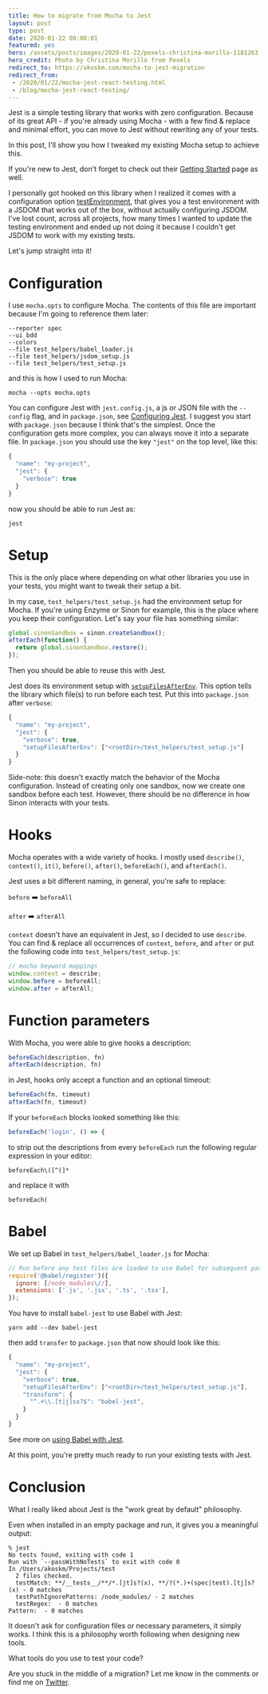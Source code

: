 ```yaml
---
title: How to migrate from Mocha to Jest
layout: post
type: post
date: 2020-01-22 00:00:01
featured: yes
hero: /assets/posts/images/2020-01-22/pexels-christina-morillo-1181263.jpg
hero_credit: Photo by Christina Morillo from Pexels
redirect_to: https://akoskm.com/mocha-to-jest-migration
redirect_from:
 - /2020/01/22/mocha-jest-react-testing.html
 - /blog/mocha-jest-react-testing/
---
```


Jest is a simple testing library that works with zero configuration. Because of its great API - if you're already using Mocha - with a few find & replace and minimal effort, you can move to Jest without rewriting any of your tests.

In this post, I'll show you how I tweaked my existing Mocha setup to achieve this.

If you're new to Jest, don't forget to check out their [Getting Started](https://jestjs.io/docs/en/getting-started) page as well.

I personally got hooked on this library when I realized it comes with a configuration option [testEnvironment](https://jestjs.io/docs/en/configuration#testenvironment-string), that gives you a test environment with a JSDOM that works out of the box, without actually configuring JSDOM. I've lost count, across all projects, how many times I wanted to update the testing environment and ended up not doing it because I couldn't get JSDOM to work with my existing tests.

Let's jump straight into it!

# Configuration

I use `mocha.opts` to configure Mocha. The contents of this file are important because I'm going to reference them later:

```
--reporter spec
--ui bdd
--colors
--file test_helpers/babel_loader.js
--file test_helpers/jsdom_setup.js
--file test_helpers/test_setup.js
```

and this is how I used to run Mocha:
```
mocha --opts mocha.opts
```

You can configure Jest with `jest.config.js`, a js or JSON file with the `--config` flag, and in `package.json`, see [Configuring Jest](https://jestjs.io/docs/en/configuration.html). I suggest you start with `package.json` because I think that's the simplest. Once the configuration gets more complex, you can always move it into a separate file.
In `package.json` you should use the key `"jest"` on the top level, like this:

```js
{
  "name": "my-project",
  "jest": {
    "verbose": true
  }
}
```
now you should be able to run Jest as:

```
jest
```

# Setup

This is the only place where depending on what other libraries you use in your tests, you might want to tweak their setup a bit.

In my case, `test_helpers/test_setup.js` had the environment setup for Mocha.
If you're using Enzyme or Sinon for example, this is the place where you keep their configuration.
Let's say your file has something similar:
```js
global.sinonSandbox = sinon.createSandbox();
afterEach(function() {
  return global.sinonSandbox.restore();
});
```
Then you should be able to reuse this with Jest.

Jest does its environment setup with [`setupFilesAfterEnv`](https://jestjs.io/docs/en/configuration#setupfilesafterenv-array).
This option tells the library which file(s) to run before each test. Put this into `package.json` after `verbose`:

```js
{
  "name": "my-project",
  "jest": {
    "verbose": true,
    "setupFilesAfterEnv": ["<rootDir>/test_helpers/test_setup.js"]
  }
}
```

Side-note: this doesn't exactly match the behavior of the Mocha configuration. Instead of creating only one sandbox, now we create one sandbox before each test. However, there should be no difference in how Sinon interacts with your tests.

# Hooks

Mocha operates with a wide variety of hooks. I mostly used `describe()`, `context()`, `it()`, `before()`, `after()`, `beforeEach()`, and `afterEach()`.

Jest uses a bit different naming, in general, you're safe to replace:

`before` ➡️ `beforeAll`

`after` ➡️ `afterAll`

`context` doesn't have an equivalent in Jest, so I decided to use `describe`.
You can find & replace all occurrences of `context`, `before`, and `after` or put the following code into `test_helpers/test_setup.js`:

```js
// mocha keyword mappings
window.context = describe;
window.before = beforeAll;
window.after = afterAll;
```

# Function parameters

With Mocha, you were able to give hooks a description:
```js
beforeEach(description, fn)
afterEach(description, fn)
```

in Jest, hooks only accept a function and an optional timeout:

```js
beforeEach(fn, timeout)
afterEach(fn, timeout)
```

If your `beforeEach` blocks looked something like this:

```js
beforeEach('login', () => {
```

to strip out the descriptions from every `beforeEach` run the following regular expression in your editor:

```
beforeEach\([^(]*
```
and replace it with
```
beforeEach(
```


# Babel

We set up Babel in `test_helpers/babel_loader.js` for Mocha:

```js
// Run before any test files are loaded to use Babel for subsequent parsing
require('@babel/register')({
  ignore: [/node_modules\//],
  extensions: ['.js', '.jsx', '.ts', '.tsx'],
});
```

You have to install `babel-jest` to use Babel with Jest:
```
yarn add --dev babel-jest
```

then add `transfer` to `package.json` that now should look like this:
```js
{
  "name": "my-project",
  "jest": {
    "verbose": true,
    "setupFilesAfterEnv": ["<rootDir>/test_helpers/test_setup.js"],
    "transform": {
      "^.+\\.[t|j]sx?$": "babel-jest",
    }
  }
}
```

See more on [using Babel with Jest](https://jestjs.io/docs/en/getting-started#using-babel).

At this point, you're pretty much ready to run your existing tests with Jest.
# Conclusion

What I really liked about Jest is the "work great by default" philosophy.

Even when installed in an empty package and run, it gives you a meaningful output:

```
% jest
No tests found, exiting with code 1
Run with `--passWithNoTests` to exit with code 0
In /Users/akoskm/Projects/test
  2 files checked.
  testMatch: **/__tests__/**/*.[jt]s?(x), **/?(*.)+(spec|test).[tj]s?(x) - 0 matches
  testPathIgnorePatterns: /node_modules/ - 2 matches
  testRegex:  - 0 matches
Pattern:  - 0 matches
```

It doesn't ask for configuration files or necessary parameters, it simply works. I think this is a philosophy worth following when designing new tools.

What tools do you use to test your code?

Are you stuck in the middle of a migration? Let me know in the comments or find me on <a href="https://twitter.com/akoskm">Twitter</a>.
